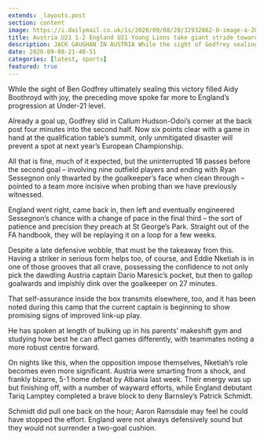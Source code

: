 ```yaml
---
extends: _layouts.post
section: content
image: https://i.dailymail.co.uk/1s/2020/09/08/20/32932862-0-image-a-20_1599595152044.jpg 
title: Austria U21 1-2 England U21 Young Lions take giant stride towards next years European Championship 
description: JACK GAUGHAN IN AUSTRIA While the sight of Godfrey sealing this victory filled Boothroyd with joy, the preceding move spoke far more to Englands progression at Under-21 level. 
date: 2020-09-08-21-40-51 
categories: [latest, sports] 
featured: true 
--- 
```

While the sight of Ben Godfrey ultimately sealing this victory filled Aidy Boothroyd with joy, the preceding move spoke far more to England’s progression at Under-21 level.

Already a goal up, Godfrey slid in Callum Hudson-Odoi’s corner at the back post four minutes into the second half. Now six points clear with a game in hand at the qualification table’s summit, only unmitigated disaster will prevent a spot at next year’s European Championship.

All that is fine, much of it expected, but the uninterrupted 18 passes before the second goal – involving nine outfield players and ending with Ryan Sessegnon only thwarted by the goalkeeper’s face when clean through – pointed to a team more incisive when probing than we have previously witnessed.



England went right, came back in, then left and eventually engineered Sessegnon’s chance with a change of pace in the final third – the sort of patience and precision they preach at St George’s Park. Straight out of the FA handbook, they will be replaying it on a loop for a few weeks.

Despite a late defensive wobble, that must be the takeaway from this. Having a striker in serious form helps too, of course, and Eddie Nketiah is in one of those grooves that all crave, possessing the confidence to not only pick the dawdling Austria captain Dario Maresic’s pocket, but then to gallop goalwards and impishly dink over the goalkeeper on 27 minutes.

That self-assurance inside the box transmits elsewhere, too, and it has been noted during this camp that the current captain is beginning to show promising signs of improved link-up play.

He has spoken at length of bulking up in his parents’ makeshift gym and studying how best he can affect games differently, with teammates noting a more robust centre forward.

On nights like this, when the opposition impose themselves, Nketiah’s role becomes even more significant. Austria were smarting from a shock, and frankly bizarre, 5-1 home defeat by Albania last week. Their energy was up but finishing off, with a number of wayward efforts, while England debutant Tariq Lamptey completed a brave block to deny Barnsley’s Patrick Schmidt.

Schmidt did pull one back on the hour; Aaron Ramsdale may feel he could have stopped the effort. England were not always defensively sound but they would not surrender a two-goal cushion. 

